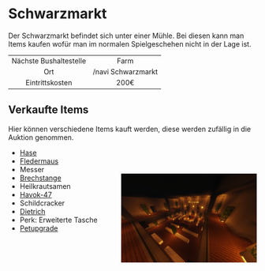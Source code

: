 # Schwarzmarkt
Der Schwarzmarkt befindet sich unter einer Mühle. Bei diesen kann man Items kaufen wofür man im normalen Spielgeschehen nicht in der Lage ist.

|  |  |
| :-: | :-: |
| Nächste Bushaltestelle | Farm |
| Ort | /navi Schwarzmarkt |
| Eintrittskosten | 200€ |

## Verkaufte Items
Hier können verschiedene Items kauft werden, diese werden zufällig in die Auktion genommen.

+ [Hase](../../pages/pets/hase.md)
+ [Fledermaus](../../pages/pets/fledermaus.md)
+ Messer
+ [Brechstange](../../pages/items/brechstange.md) <img align="right" width="275" eight="150" src="../../../assets/image/orte/Schwarzmarkt.png"> 
+ Heilkrautsamen
+ [Havok-47](../../pages/items/weapons/sturmgewehre.md)
+ Schildcracker
+ [Dietrich](../../pages/items/dietrich.md)
+ Perk: Erweiterte Tasche 
+ [Petupgrade](../../pages/pets/allgemein.md)

